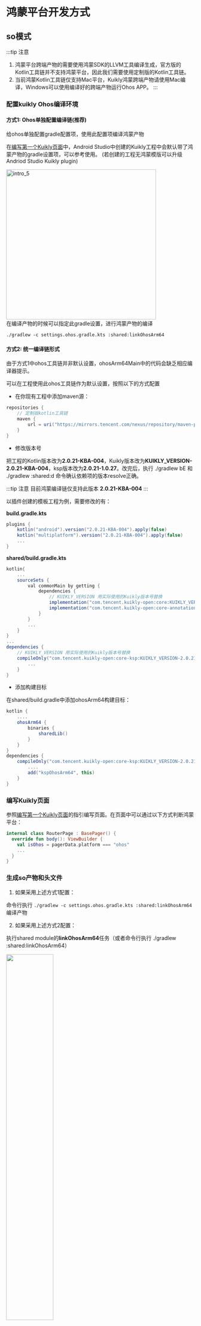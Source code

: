 # 鸿蒙平台开发方式

## so模式
:::tip 注意
1. 鸿蒙平台跨端产物的需要使用鸿蒙SDK的LLVM工具编译生成，官方版的Kotlin工具链并不支持鸿蒙平台，因此我们需要使用定制版的Kotlin工具链。
2. 当前鸿蒙Kotlin工具链仅支持Mac平台，Kuikly鸿蒙跨端产物请使用Mac编译，Windows可以使用编译好的跨端产物运行Ohos APP。
:::

### 配置kuikly Ohos编译环境
#### 方式1: Ohos单独配置编译链(推荐)

给ohos单独配置gradle配置项，使用此配置项编译鸿蒙产物

在[编写第一个Kuikly页面](../QuickStart/hello-world.md)中，Android Studio中创建的Kuikly工程中会默认带了鸿蒙产物的gradle设置项，可以参考使用。
(若创建的工程无鸿蒙模版可以升级Andriod Studio Kuikly plugin)
<div>
<img src="./img/ohosgradle.png"  alt="intro_5" width="400">
</div>
在编译产物的时候可以指定此gradle设置，进行鸿蒙产物的编译

`./gradlew -c settings.ohos.gradle.kts :shared:linkOhosArm64`



#### 方式2: 统一编译链形式

由于方式1中ohos工具链并非默认设置，ohosArm64Main中的代码会缺乏相应编译器提示。

可以在工程使用此ohos工具链作为默认设置，按照以下的方式配置


- 在你现有工程中添加maven源：
```gradle
repositories {
    // 定制版kotlin工具链
    maven {
        url = uri("https://mirrors.tencent.com/nexus/repository/maven-public/")
    }
}
```

- 修改版本号

把工程的Kotlin版本改为**2.0.21-KBA-004**，Kuikly版本改为**KUIKLY_VERSION-2.0.21-KBA-004**，ksp版本改为**2.0.21-1.0.27**。改完后，执行 ./gradlew bE 和 ./gradlew :shared:d 命令确认依赖项的版本resolve正确。

:::tip 注意
目前鸿蒙编译链仅支持此版本 **2.0.21-KBA-004**
:::

以插件创建的模板工程为例，需要修改的有：

**build.gradle.kts**

```gradle
plugins {
    kotlin("android").version("2.0.21-KBA-004").apply(false)
    kotlin("multiplatform").version("2.0.21-KBA-004").apply(false)
    ...
}
```

**shared/build.gradle.kts**

```gradle
kotlin{
    ...
    sourceSets {
        val commonMain by getting {
            dependencies {
                // KUIKLY_VERSION 用实际使用的Kuikly版本号替换
                implementation("com.tencent.kuikly-open:core:KUIKLY_VERSION-2.0.21-KBA-004")
                implementation("com.tencent.kuikly-open:core-annotations:KUIKLY_VERSION-2.0.21-KBA-004")
            }
        }
        ...
    }
}
...
dependencies {
    // KUIKLY_VERSION 用实际使用的Kuikly版本号替换
    compileOnly("com.tencent.kuikly-open:core-ksp:KUIKLY_VERSION-2.0.21-KBA-004") {
        ...
    }
}
```

- 添加构建目标

在shared/build.gradle中添加ohosArm64构建目标：
```gradle
kotlin {
    ....
    ohosArm64 {
        binaries {
            sharedLib()
        }
    }
}
dependencies {
    compileOnly("com.tencent.kuikly-open:core-ksp:KUIKLY_VERSION-2.0.21-KBA-004") {
        ....
        add("kspOhosArm64", this)
    }
}
```

### 编写Kuikly页面

参照[编写第一个Kuikly页面](../QuickStart/hello-world.md)的指引编写页面。在页面中可以通过以下方式判断鸿蒙平台：
```kotlin
internal class RouterPage : BasePager() {
  override fun body(): ViewBuilder {
    val isOhos = pagerData.platform === "ohos"
    ...
  }
}
```

### 生成so产物和头文件

1. 如果采用上述方式1配置：

命令行执行 `./gradlew -c settings.ohos.gradle.kts :shared:linkOhosArm64` 编译产物

2. 如果采用上述方式2配置：

执行shared module的**linkOhosArm64**任务（或者命令行执行 ./gradlew :shared:linkOhosArm64）

<div>
<img src="./img/ohos_gradle.png" width="50%">
</div>

构建成功后，so产物和头文件在shared/build/bin/ohosArm64/

<div>
<img src="./img/so_dir.png" width="50%">
</div>

### 同步so产物和头文件至鸿蒙宿主工程

#### 方式1：Kuikly Hvigor插件

Kuikly简单封装了一个鸿蒙hvigor插件
插件可以实现在鸿蒙工程运行的时候编译kuiklyOhos产物并拷贝至对应文件夹，实现编译联动

使用方式:
1. ohosProject -> .npmrc
```text
registry=https://registry.npmjs.org/
```

2. ohosProject -> hvigor/hvigor-config.json5
```text
  ...
  "dependencies": {
    ...
    "kuikly-ohos-compile-plugin": "latest"
    ...
  },
  ...
```
3. ohosProject根目录中local.properties配置相应信息

```
# kuiklyCompilePlugin
# REQUIRED Parameters
kuikly.projectPath=Your kuikly project root path
kuikly.moduleName=Your kuikly module name
kuikly.ohosGradleSettings=settings.ohos.gradle

# OPTIONAL Parameters
kuikly.soPath=Your so product path(Relative path to the Ohos project root directory, the default is entry/libs/arm64-v8a)
kuikly.headerPath=Your header product path(Relative path to the Ohos project root directory, the default is entry/src/main/cpp)
```
:::tip 注意
插件会在 `projectPath` 中执行 `./gradlew -c ohosGradleSettings moduleName:linkOhosArm64`

并把编译的产物拷贝到 `kuikly.soPath`、`kuikly.headerPath`

若你的工程结构比较复杂，插件可能无法支持
:::

4. ohosProject -> entry/hvigorfile.ts 启用插件
```text
import { kuiklyCompilePlugin } from 'kuikly-ohos-compile-plugin';
export default {
...

    plugins:[kuiklyCompilePlugin()]         /* Custom plugin to extend the functionality of Hvigor. */

    ...
}
```

在此基础上，如果想要在`Android Studio`运行鸿蒙App，可以参考模版工程添加

`模版工程根目录/.run/ohosApp.run.xml`和`模版工程根目录/ohosApp/runOhosApp.sh`

#### 方式2：自行注册Gradle Task拷贝编译产物
若你的工程结构较为复杂，可以自定义相关Gradle Task实现编译联动的功能